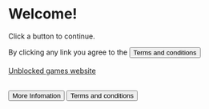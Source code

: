 <html>
<body>
<h1>Welcome!</h1>
<p>Click a button to continue.</p>
</body>
</html>
By clicking any link you agree to the 
<button type="button" onclick="alert('There is no infomation at the moment')">Terms and conditions</button>
<html>
<body>
 <br>
 <br>
<a href="https://sites.google.com/view/buffalosunblockedgames/home" class="button">Unblocked games website</a>
 <br>
<br>
 
<button type="button" onclick="alert('There is no infomation at the moment')">More Infomation</button>
<button type="button" onclick="alert('There is no infomation at the moment')">Terms and conditions</button>
 
 <br>

</body>
<html>
